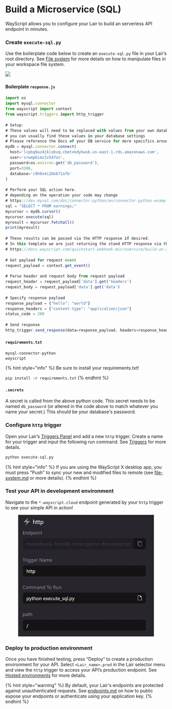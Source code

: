 # Build a Microservice (SQL)

WayScript allows you to configure your Lair to build an serverless API endpoint in minutes.

### Create `execute-sql.py`

Use the boilerplate code below to create an `execute-sql.py` file in your Lair’s root directory. See [File system](../../platform/lairs/file-system.md) for more details on how to manipulate files in your workspace file system.

![](https://codahosted.io/docs/2kDMDaZ6QP/blobs/bl-Iqkx-tphjD/3d584a55f32dbc8c4e8cf462e3eb9867bbcaf47440586f29d25f94abb1d90be28f4433566d59fc5bfeef80fb761d4e93785f99ec6a64bd561d70e8c2785ae52f342dcf4729de3a496500f8f7ee8d21e20f6ee3321ca9844abc41275391641b8d1fff3ebe)

#### Boilerplate `response.js`

```javascript
import os
import mysql.connector
from wayscript import context
from wayscript.triggers import http_trigger

# Setup:
# These values will need to be replaced with values from your own database
# you can usually find these values in your database settings
# Please reference the Docs of your DB service for more specifics around your DB credentials
mydb = mysql.connector.connect(
  host='lcpbq9az4jklobvq.cbetxkdyhwsb.us-east-1.rds.amazonaws.com',
  user='srwmp6imz2v547os',
  password=os.environ.get('db_password'),
  port=3306,
  database='c9h0n4i2bk671ofb'
)

# Perform your SQL action here.
# depending on the operation your code may change
# https://dev.mysql.com/doc/connector-python/en/connector-python-examples.html
sql = "SELECT * FROM earnings;"
mycursor = mydb.cursor()
mycursor.execute(sql)
myresult = mycursor.fetchall()
print(myresult)

# These results can be passed via the HTTP response if desired.
# In this template we are just returning the stand HTTP response via the WayScript Docs
# https://docs.wayscript.com/quickstart-webhook-microservice/build-an-api

# Get payload for request event
request_payload = context.get_event()

# Parse header and request body from request payload
request_header = request_payload['data'].get('headers')
request_body = request_payload['data'].get('data')

# Specify response payload
response_payload = {"hello": "world"}
response_headers = {"content-type": "application/json"}
status_code = 200

# Send response
http_trigger.send_response(data=response_payload, headers=response_headers, status_code=status_code)

```

#### &#x20;`requirements.txt`

```
mysql-connector-python
wayscript
```

{% hint style="info" %}
Be sure to install your requirements.txt!

`pip install -r requirements.txt`
{% endhint %}

#### `.secrets`

A secret is called from the above python code. This secret needs to be named `db_password` (or altered in the code above to match whatever you name your secret.) This should be your database's password.

### Configure `http` trigger

Open your Lair’s [Triggers Panel](../../platform/lairs/triggers.md) and add a new `http` trigger. Create a name for your trigger and input the following run command. See [Triggers](../../platform/lairs/triggers.md) for more details.

```bash
python execute-sql.py
```

{% hint style="info" %}
If you are using the WayScript X desktop app, you must press "Push" to sync your new and modified files to remote (see [file-system.md](../../platform/lairs/file-system.md "mention") or more details).
{% endhint %}

### Test your API in development environment

Navigate to the `*.wayscript.cloud` endpoint generated by your `http` trigger to see your simple API in action!

<figure><img src="../../.gitbook/assets/http-sql-trigger.jpg" alt=""><figcaption></figcaption></figure>

### Deploy to production environment

Once you have finished testing, press “Deploy” to create a production environment for your API. Select `<Lair_name>.prod` in the Lair selector menu and view the `http` trigger to access your API’s production endpoint. See [Hosted environments](../../platform/lairs/deployments.md) for more details.

{% hint style="warning" %}
By default, your Lair's endpoints are protected against unauthenticated requests. See [endpoints.md](../../platform/lairs/endpoints.md "mention") on how to public expose your endpoints or authenticate using your application key.
{% endhint %}
